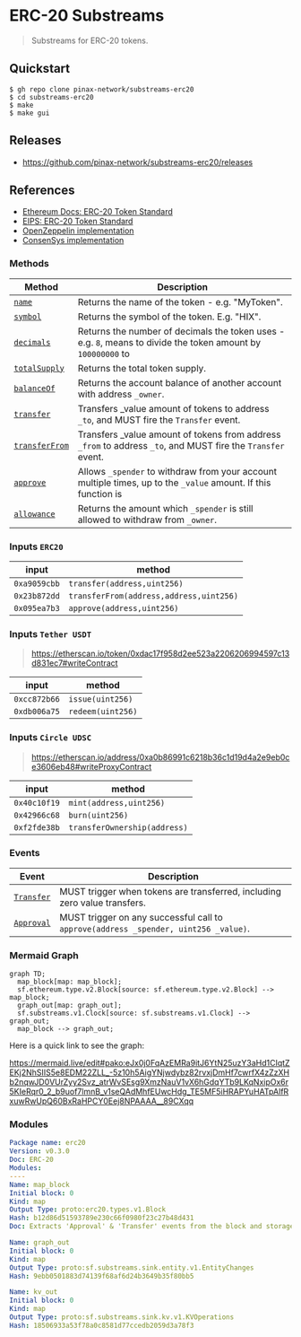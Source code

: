 # ERC-20 Substreams

> Substreams for ERC-20 tokens.

## Quickstart

```
$ gh repo clone pinax-network/substreams-erc20
$ cd substreams-erc20
$ make
$ make gui
```

## Releases

- https://github.com/pinax-network/substreams-erc20/releases

## References
- [Ethereum Docs: ERC-20 Token Standard](https://ethereum.org/en/developers/docs/standards/tokens/erc-20/)
- [EIPS: ERC-20 Token Standard ](https://eips.ethereum.org/EIPS/eip-20)
- [OpenZeppelin implementation](https://github.com/OpenZeppelin/openzeppelin-contracts/blob/9b3710465583284b8c4c5d2245749246bb2e0094/contracts/token/ERC20/ERC20.sol)
- [ConsenSys implementation](https://github.com/ConsenSys/Tokens/blob/fdf687c69d998266a95f15216b1955a4965a0a6d/contracts/eip20/EIP20.sol)

### Methods

| Method | Description |
|--------|-------------|
| [`name`](https://eips.ethereum.org/EIPS/eip-20#name) | Returns the name of the token - e.g. "MyToken".
| [`symbol`](https://eips.ethereum.org/EIPS/eip-20#symbol) | Returns the symbol of the token. E.g. "HIX". |
| [`decimals`](https://eips.ethereum.org/EIPS/eip-20#decimals) | Returns the number of decimals the token uses - e.g. `8`, means to divide the token amount by `100000000` to  |get its user representation.
| [`totalSupply`](https://eips.ethereum.org/EIPS/eip-20#totalSupply) | Returns the total token supply. |
| [`balanceOf`](https://eips.ethereum.org/EIPS/eip-20#balanceof) | Returns the account balance of another account with address `_owner`. |
| [`transfer`](https://eips.ethereum.org/EIPS/eip-20#transfer) | Transfers _value amount of tokens to address `_to`, and MUST fire the `Transfer` event. |
| [`transferFrom`](https://eips.ethereum.org/EIPS/eip-20#transferFrom) | Transfers _value amount of tokens from address `_from` to address `_to`, and MUST fire the `Transfer` event. |
| [`approve`](https://eips.ethereum.org/EIPS/eip-20#approve) | Allows `_spender` to withdraw from your account multiple times, up to the `_value` amount. If this function is  |called again it overwrites the current allowance with `_value`.
| [`allowance`](https://eips.ethereum.org/EIPS/eip-20#allowance) | Returns the amount which `_spender` is still allowed to withdraw from `_owner`. |

### Inputs `ERC20`

| input         | method                               |
|---------------|--------------------------------------|
| `0xa9059cbb`  | `transfer(address,uint256)`
| `0x23b872dd`  | `transferFrom(address,address,uint256)`
| `0x095ea7b3`  | `approve(address,uint256)`

### Inputs `Tether USDT`

> https://etherscan.io/token/0xdac17f958d2ee523a2206206994597c13d831ec7#writeContract


| input         | method                               |
|---------------|--------------------------------------|
| `0xcc872b66`  | `issue(uint256)`
| `0xdb006a75`  | `redeem(uint256)`

### Inputs `Circle UDSC`

> https://etherscan.io/address/0xa0b86991c6218b36c1d19d4a2e9eb0ce3606eb48#writeProxyContract

| input         | method                               |
|---------------|--------------------------------------|
| `0x40c10f19`  | `mint(address,uint256)`
| `0x42966c68`  | `burn(uint256)`
| `0xf2fde38b`  | `transferOwnership(address)`

### Events

| Event  | Description |
|--------|-------------|
| [`Transfer`](https://eips.ethereum.org/EIPS/eip-20#transfer-1) | MUST trigger when tokens are transferred, including zero value transfers. |
| [`Approval`](https://eips.ethereum.org/EIPS/eip-20#approval) | MUST trigger on any successful call to `approve(address _spender, uint256 _value)`. |

### Mermaid Graph

```mermaid
graph TD;
  map_block[map: map_block];
  sf.ethereum.type.v2.Block[source: sf.ethereum.type.v2.Block] --> map_block;
  graph_out[map: graph_out];
  sf.substreams.v1.Clock[source: sf.substreams.v1.Clock] --> graph_out;
  map_block --> graph_out;
```

Here is a quick link to see the graph:

https://mermaid.live/edit#pako:eJx0j0FqAzEMRa9itJ6YtN25uzY3aHd1CIqtZEKj2NhSIIS5e8EDM22ZLL_-5z10h5AigYNjwdybz82rvxjDmHf7cwrfX4zZzXHb2nqwJD0VUrZyy2Svz_atrWvSEsg9XmzNauV1vX6hGdqYTb9LKqNxipOx6r5KIeRqr0_2_b9uof7lmnB_v1seQAdMhfEUwcHdg_TE5MF5iHRAPYuHATpAlfRxuwRwUpQ60BxRaHPCY0Eej8NPAAAA__89CXqq

### Modules

```yaml
Package name: erc20
Version: v0.3.0
Doc: ERC-20
Modules:
----
Name: map_block
Initial block: 0
Kind: map
Output Type: proto:erc20.types.v1.Block
Hash: b12d86d51593789e230c66f0980f23c27b48d431
Doc: Extracts 'Approval' & 'Transfer' events from the block and storage changes from 'transfer' and 'transferFrom' functions.

Name: graph_out
Initial block: 0
Kind: map
Output Type: proto:sf.substreams.sink.entity.v1.EntityChanges
Hash: 9ebb0501883d74139f68af6d24b3649b35f80bb5

Name: kv_out
Initial block: 0
Kind: map
Output Type: proto:sf.substreams.sink.kv.v1.KVOperations
Hash: 18506933a53f78a0c8581d77ccedb2059d3a78f3
```